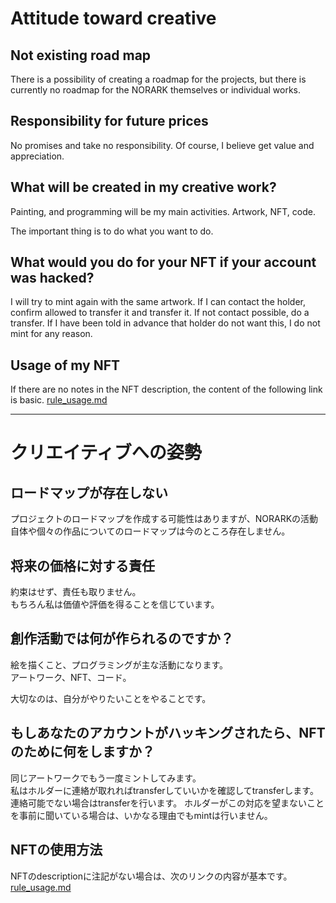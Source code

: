 # Attitude toward creative

## Not existing road map

There is a possibility of creating a roadmap for the projects, but there is currently no roadmap for the NORARK themselves or individual works.

## Responsibility for future prices

No promises and take no responsibility.
Of course, I believe get value and appreciation.

## What will be created in my creative work?

Painting, and programming will be my main activities.
Artwork, NFT, code.

The important thing is to do what you want to do.

## What would you do for your NFT if your account was hacked?

I will try to mint again with the same artwork.
If I can contact the holder, confirm allowed to transfer it and transfer it. If not contact possible, do a transfer.
If I have been told in advance that holder do not want this, I do not mint for any reason.

## Usage of my NFT

If there are no notes in the NFT description, the content of the following link is basic.
[rule_usage.md](https://gist.github.com/NORARK/3faf17fb1df9ccd03ac8b8167dd6af0f)

---

# クリエイティブへの姿勢

## ロードマップが存在しない

プロジェクトのロードマップを作成する可能性はありますが、NORARKの活動自体や個々の作品についてのロードマップは今のところ存在しません。

## 将来の価格に対する責任

約束はせず、責任も取りません。  
もちろん私は価値や評価を得ることを信じています。

## 創作活動では何が作られるのですか？

絵を描くこと、プログラミングが主な活動になります。  
アートワーク、NFT、コード。

大切なのは、自分がやりたいことをやることです。

## もしあなたのアカウントがハッキングされたら、NFTのために何をしますか？

同じアートワークでもう一度ミントしてみます。  
私はホルダーに連絡が取れればtransferしていいかを確認してtransferします。連絡可能でない場合はtransferを行います。
ホルダーがこの対応を望まないことを事前に聞いている場合は、いかなる理由でもmintは行いません。


## NFTの使用方法

NFTのdescriptionに注記がない場合は、次のリンクの内容が基本です。
[rule_usage.md](https://gist.github.com/NORARK/3faf17fb1df9ccd03ac8b8167dd6af0f)

